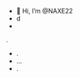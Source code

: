 - 👋 Hi, I’m @NAXE22
- d
- 
.
- .
- ...
- .

<!---
NAXE22/NAXE22 is a ✨ special ✨ repository because its `README.md` (this file) appears on your GitHub profile.
You can click the Preview link to take a look at your changes.
--->
